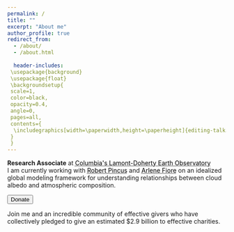 ```yaml
---
permalink: /
title: ""
excerpt: "About me"
author_profile: true
redirect_from: 
  - /about/
  - /about.html
  
  header-includes:
 \usepackage{background}
 \usepackage{float}
 \backgroundsetup{
 scale=1,
 color=black,
 opacity=0.4,
 angle=0,
 pages=all,
 contents={
  \includegraphics[width=\paperwidth,height=\paperheight]{editing-talk.png}
 }
 }
---
```


**Research Associate** at <a href="https://lamont.columbia.edu/" style="color: black; text-decoration: underline;text-decoration-style: dotted;">Columbia's Lamont-Doherty Earth Observatory</a>   
I am currently working with <a href="https://crew.ldeo.columbia.edu/people/robert-pincus" style="color: black; text-decoration: underline;text-decoration-style: dotted;">Robert Pincus</a> and <a href="https://www.teampaccc.mit.edu/" style="color: black; text-decoration: underline;text-decoration-style: dotted;">Arlene Fiore</a> on an idealized global modeling framework for understanding relationships between cloud albedo and atmospheric composition.



<form action="https://www.givingwhatwecan.org/" method="get" target="_blank"><button type="submit">Donate</button></form>  
Join me and an incredible community of effective givers who have collectively pledged to give an estimated $2.9 billion to effective charities.

